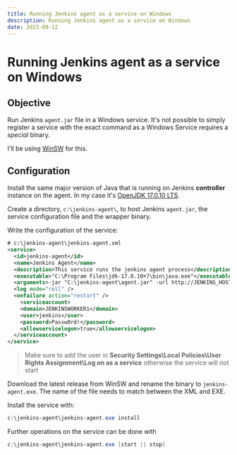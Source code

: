 ```yaml
---
title: Running Jenkins agent as a service on Windows
description: Running Jenkins agent as a service on Windows
date: 2023-09-12
---
```


# Running Jenkins agent as a service on Windows

## Objective

Run Jenkins `agent.jar` file in a Windows service. It's not possible to simply register a service with the exact command as a Windows Service requires a *special* binary.

I'll be using [WinSW](https://github.com/winsw/winsw) for this.

## Configuration

Install the same major version of Java that is running on Jenkins **controller** instance on the agent. In my case it's [OpenJDK 17.0.10 LTS](https://learn.microsoft.com/en-us/java/openjdk/download#openjdk-17010-lts--see-previous-releases).

Create a directory, `c:\jenkins-agent\`, to host Jenkins `agent.jar`, the service configuration file and the wrapper binary.

Write the configuration of the service:

```xml
# c:\jenkins-agent\jenkins-agent.xml
<service>
  <id>jenkins-agent</id>
  <name>Jenkins Agent</name>
  <description>This service runs the jenkins agent process</description>
  <executable>"C:\Program Files\jdk-17.0.10+7\bin\java.exe"</executable>
  <arguments>-jar "C:\jenkins-agent\agent.jar" -url http://JENKINS_HOST/ -secret JENKINS_AGENT_SECRET -name "jenkins-worker-1" -workDir "C:\jenkins"</arguments>
  <log mode="roll" />
  <onfailure action="restart" />
    <serviceaccount>
    <domain>JENKINSWORKER1</domain>
    <user>jenkins</user>
    <password>Passw0rd!</password>
    <allowservicelogon>true</allowservicelogon>
  </serviceaccount>
</service>
```

> Make sure to add the user in **Security Settings\Local Policies\User Rights Assignment\Log on as a service** otherwise the service will not start

Download the latest release from WinSW and rename the binary to `jenkins-agent.exe`. The name of the file needs to match between the XML and EXE.

Install the service with:

```powershell
c:\jenkins-agent\jenkins-agent.exe install
```

Further operations on the service can be done with

```powershell
c:\jenkins-agent\jenkins-agent.exe [start || stop]
```



